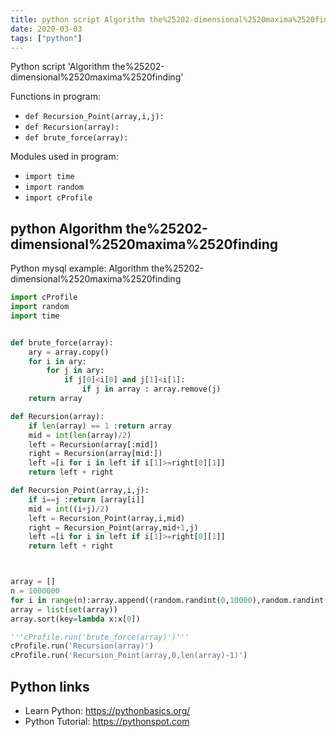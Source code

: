 ```yaml
---
title: python script Algorithm the%25202-dimensional%2520maxima%2520finding (snippet)
date: 2020-03-03
tags: ["python"]
---
```

Python script 'Algorithm the%25202-dimensional%2520maxima%2520finding'

Functions in program: 
* `def Recursion_Point(array,i,j):`
* `def Recursion(array):`
* `def brute_force(array):`

Modules used in program: 
* `import time`
* `import random`
* `import cProfile`

## python Algorithm the%25202-dimensional%2520maxima%2520finding

Python mysql example: Algorithm the%25202-dimensional%2520maxima%2520finding

```python
import cProfile
import random
import time


def brute_force(array):
    ary = array.copy()
    for i in ary:
        for j in ary:
            if j[0]<i[0] and j[1]<i[1]:
                if j in array : array.remove(j)
    return array

def Recursion(array):
    if len(array) == 1 :return array
    mid = int(len(array)/2)
    left = Recursion(array[:mid])
    right = Recursion(array[mid:])
    left =[i for i in left if i[1]>=right[0][1]]
    return left + right

def Recursion_Point(array,i,j):
    if i==j :return [array[i]]
    mid = int((i+j)/2)
    left = Recursion_Point(array,i,mid)
    right = Recursion_Point(array,mid+1,j)
    left =[i for i in left if i[1]>=right[0][1]]
    return left + right



array = []
n = 1000000
for i in range(n):array.append((random.randint(0,10000),random.randint(0,10000)))
array = list(set(array))
array.sort(key=lambda x:x[0])

'''cProfile.run('brute_force(array)')'''
cProfile.run('Recursion(array)')
cProfile.run('Recursion_Point(array,0,len(array)-1)')


```

## Python links

- Learn Python: https://pythonbasics.org/
- Python Tutorial: https://pythonspot.com
